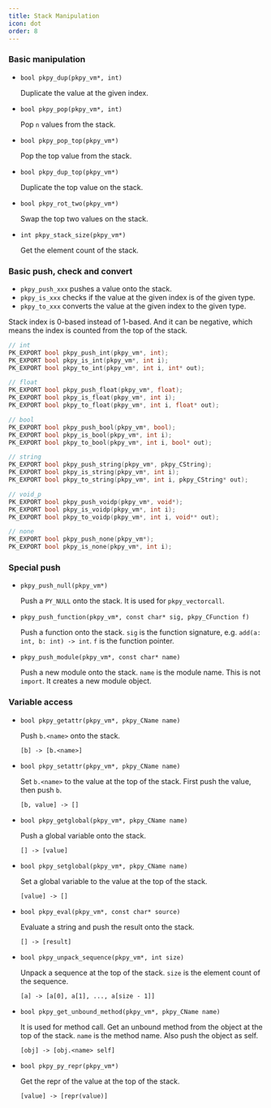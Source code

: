 ```yaml
---
title: Stack Manipulation
icon: dot
order: 8
---
```


### Basic manipulation

+ `bool pkpy_dup(pkpy_vm*, int)`

    Duplicate the value at the given index.

+ `bool pkpy_pop(pkpy_vm*, int)`

    Pop `n` values from the stack.

+ `bool pkpy_pop_top(pkpy_vm*)`
    
    Pop the top value from the stack.

+ `bool pkpy_dup_top(pkpy_vm*)`

    Duplicate the top value on the stack.

+ `bool pkpy_rot_two(pkpy_vm*)`

    Swap the top two values on the stack.

+ `int pkpy_stack_size(pkpy_vm*)`

    Get the element count of the stack.


### Basic push, check and convert

+ `pkpy_push_xxx` pushes a value onto the stack.
+ `pkpy_is_xxx` checks if the value at the given index is of the given type.
+ `pkpy_to_xxx` converts the value at the given index to the given type.

Stack index is 0-based instead of 1-based. And it can be negative, which means the index is counted from the top of the stack.

```c
// int
PK_EXPORT bool pkpy_push_int(pkpy_vm*, int);
PK_EXPORT bool pkpy_is_int(pkpy_vm*, int i);
PK_EXPORT bool pkpy_to_int(pkpy_vm*, int i, int* out);

// float
PK_EXPORT bool pkpy_push_float(pkpy_vm*, float);
PK_EXPORT bool pkpy_is_float(pkpy_vm*, int i);
PK_EXPORT bool pkpy_to_float(pkpy_vm*, int i, float* out);

// bool
PK_EXPORT bool pkpy_push_bool(pkpy_vm*, bool);
PK_EXPORT bool pkpy_is_bool(pkpy_vm*, int i);
PK_EXPORT bool pkpy_to_bool(pkpy_vm*, int i, bool* out);

// string
PK_EXPORT bool pkpy_push_string(pkpy_vm*, pkpy_CString);
PK_EXPORT bool pkpy_is_string(pkpy_vm*, int i);
PK_EXPORT bool pkpy_to_string(pkpy_vm*, int i, pkpy_CString* out);

// void_p
PK_EXPORT bool pkpy_push_voidp(pkpy_vm*, void*);
PK_EXPORT bool pkpy_is_voidp(pkpy_vm*, int i);
PK_EXPORT bool pkpy_to_voidp(pkpy_vm*, int i, void** out);

// none
PK_EXPORT bool pkpy_push_none(pkpy_vm*);
PK_EXPORT bool pkpy_is_none(pkpy_vm*, int i);
```

### Special push

+ `pkpy_push_null(pkpy_vm*)`

    Push a `PY_NULL` onto the stack. It is used for `pkpy_vectorcall`.

+ `pkpy_push_function(pkpy_vm*, const char* sig, pkpy_CFunction f)`

    Push a function onto the stack. `sig` is the function signature, e.g. `add(a: int, b: int) -> int`. `f` is the function pointer.

+ `pkpy_push_module(pkpy_vm*, const char* name)`

    Push a new module onto the stack. `name` is the module name. This is not `import`. It creates a new module object.

### Variable access

+ `bool pkpy_getattr(pkpy_vm*, pkpy_CName name)`

    Push `b.<name>` onto the stack.

    ```
    [b] -> [b.<name>]
    ```

+ `bool pkpy_setattr(pkpy_vm*, pkpy_CName name)`

    Set `b.<name>` to the value at the top of the stack.
    First push the value, then push `b`.

    ```
    [b, value] -> []
    ```

+ `bool pkpy_getglobal(pkpy_vm*, pkpy_CName name)`

    Push a global variable onto the stack.

    ```
    [] -> [value]
    ```

+ `bool pkpy_setglobal(pkpy_vm*, pkpy_CName name)`

    Set a global variable to the value at the top of the stack.

    ```
    [value] -> []
    ```

+ `bool pkpy_eval(pkpy_vm*, const char* source)`

    Evaluate a string and push the result onto the stack.

    ```
    [] -> [result]
    ```

+ `bool pkpy_unpack_sequence(pkpy_vm*, int size)`

    Unpack a sequence at the top of the stack. `size` is the element count of the sequence.

    ```
    [a] -> [a[0], a[1], ..., a[size - 1]]
    ```

+ `bool pkpy_get_unbound_method(pkpy_vm*, pkpy_CName name)`

    It is used for method call.
    Get an unbound method from the object at the top of the stack. `name` is the method name.
    Also push the object as self.

    ```
    [obj] -> [obj.<name> self]
    ```
+ `bool pkpy_py_repr(pkpy_vm*)`

    Get the repr of the value at the top of the stack.

    ```
    [value] -> [repr(value)]
    ```